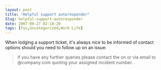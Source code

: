 ```yaml
---
layout: post
title: "Helpful support autoresponder"
Slug: helpful-support-autoresponder
date: 2007-09-27 02:10:20
tags: [Fun,Uncategorized,Work Life]
---
```

When lodging a support ticket, it's always nice to be informed of contact options should you need to follow up on an issue:

> If you have any further queries please contact the on or via email to @company.com quoting your assigned incident number.
